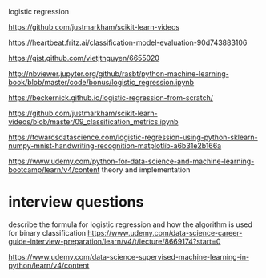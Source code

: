 logistic regression 

https://github.com/justmarkham/scikit-learn-videos

https://heartbeat.fritz.ai/classification-model-evaluation-90d743883106 

https://gist.github.com/vietjtnguyen/6655020 

http://nbviewer.jupyter.org/github/rasbt/python-machine-learning-book/blob/master/code/bonus/logistic_regression.ipynb 

https://beckernick.github.io/logistic-regression-from-scratch/ 

https://github.com/justmarkham/scikit-learn-videos/blob/master/09_classification_metrics.ipynb

https://towardsdatascience.com/logistic-regression-using-python-sklearn-numpy-mnist-handwriting-recognition-matplotlib-a6b31e2b166a

https://www.udemy.com/python-for-data-science-and-machine-learning-bootcamp/learn/v4/content  theory and implementation



# interview questions
describe the formula for logistic regression and how the algorithm is used for binary classification
https://www.udemy.com/data-science-career-guide-interview-preparation/learn/v4/t/lecture/8669174?start=0

https://www.udemy.com/data-science-supervised-machine-learning-in-python/learn/v4/content

